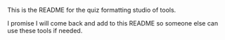 This is the README for the quiz formatting studio of tools.

I promise I will come back and add to this README so someone else can use
these tools if needed.
